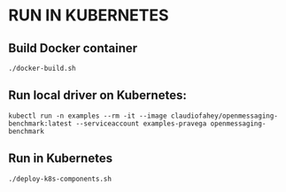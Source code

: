 # RUN IN KUBERNETES

## Build Docker container

```
./docker-build.sh
```

## Run local driver on Kubernetes:
```
kubectl run -n examples --rm -it --image claudiofahey/openmessaging-benchmark:latest --serviceaccount examples-pravega openmessaging-benchmark
```

## Run in Kubernetes

```
./deploy-k8s-components.sh

